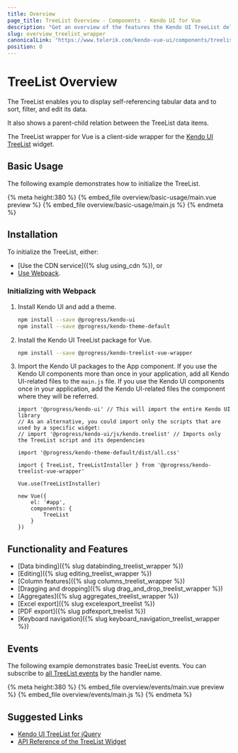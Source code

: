 ```yaml
---
title: Overview
page_title: TreeList Overview - Components - Kendo UI for Vue
description: "Get an overview of the features the Kendo UI TreeList delivers and use the component in Vue projects."
slug: overview_treelist_wrapper
canonicalLink: "https://www.telerik.com/kendo-vue-ui/components/treelist/"
position: 0
---
```


<div><WrapperBanner link="/kendo-vue-ui/components/treelist"></WrapperBanner></div> 

# TreeList Overview

The TreeList enables you to display self-referencing tabular data and to sort, filter, and edit its data.

It also shows a parent-child relation between the TreeList data items.

The TreeList wrapper for Vue is a client-side wrapper for the [Kendo UI TreeList](https://docs.telerik.com/kendo-ui/api/javascript/ui/treelist) widget.

<div data-component="StartFreeTrialSection"></div>

## Basic Usage

The following example demonstrates how to initialize the TreeList.

{% meta height:380 %}
{% embed_file overview/basic-usage/main.vue preview %}
{% embed_file overview/basic-usage/main.js %}
{% endmeta %}

## Installation

To initialize the TreeList, either:

* [Use the CDN service]({% slug using_cdn %}), or
* [Use Webpack](#toc-initializing-with-webpack).

### Initializing with Webpack

1. Install Kendo UI and add a theme.

    ```sh
    npm install --save @progress/kendo-ui
    npm install --save @progress/kendo-theme-default
    ```

1. Install the Kendo UI TreeList package for Vue.

    ```sh
    npm install --save @progress/kendo-treelist-vue-wrapper
    ```

1. Import the Kendo UI packages to the App component. If you use the Kendo UI components more than once in your application, add all Kendo UI-related files to the `main.js` file. If you use the Kendo UI components once in your application, add the Kendo UI-related files the component where they will be referred.

    ```js-no-run
    import '@progress/kendo-ui' // This will import the entire Kendo UI library
    // As an alternative, you could import only the scripts that are used by a specific widget:
    // import '@progress/kendo-ui/js/kendo.treelist' // Imports only the TreeList script and its dependencies

    import '@progress/kendo-theme-default/dist/all.css'

    import { TreeList, TreeListInstaller } from '@progress/kendo-treelist-vue-wrapper'

    Vue.use(TreeListInstaller)

    new Vue({
        el: '#app',
        components: {
            TreeList
        }
    })
    ```

## Functionality and Features

* [Data binding]({% slug databinding_treelist_wrapper %})
* [Editing]({% slug editing_treelist_wrapper %})
* [Column features]({% slug columns_treelist_wrapper %})
* [Dragging and dropping]({% slug drag_and_drop_treelist_wrapper %})
* [Aggregates]({% slug aggregates_treelist_wrapper %})
* [Excel export]({% slug excelexport_treelist %})
* [PDF export]({% slug pdfexport_treelist %})
* [Keyboard navigation]({% slug keyboard_navigation_treelist_wrapper %})

## Events

The following example demonstrates basic TreeList events. You can subscribe to [all TreeList events](https://docs.telerik.com/kendo-ui/api/javascript/ui/treelist#events) by the handler name.

{% meta height:380 %}
{% embed_file overview/events/main.vue preview %}
{% embed_file overview/events/main.js %}
{% endmeta %}

## Suggested Links

* [Kendo UI TreeList for jQuery](https://docs.telerik.com/kendo-ui/controls/data-management/treelist/overview)
* [API Reference of the TreeList Widget](https://docs.telerik.com/kendo-ui/api/javascript/ui/treelist)
